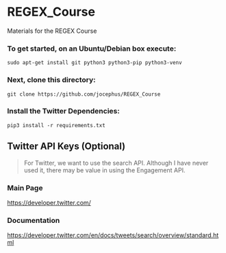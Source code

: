 # REGEX_Course
Materials for the REGEX Course

### To get started, on an Ubuntu/Debian box execute:
`sudo apt-get install git python3 python3-pip python3-venv`
### Next, clone this directory:
`git clone https://github.com/jocephus/REGEX_Course`
### Install the Twitter Dependencies:
`pip3 install -r requirements.txt`





## Twitter API Keys (Optional)
>For Twitter, we want to use the search API. Although I have never used it, there may be value in using the Engagement API.

### Main Page
https://developer.twitter.com/

### Documentation
https://developer.twitter.com/en/docs/tweets/search/overview/standard.html
